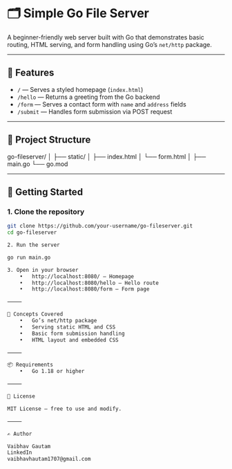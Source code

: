 # 🗂️ Simple Go File Server

A beginner-friendly web server built with Go that demonstrates basic routing, HTML serving, and form handling using Go’s `net/http` package.

---

## 📌 Features

- `/` — Serves a styled homepage (`index.html`)
- `/hello` — Returns a greeting from the Go backend
- `/form` — Serves a contact form with `name` and `address` fields
- `/submit` — Handles form submission via POST request

---

## 📁 Project Structure

go-fileserver/
│
├── static/
│   ├── index.html
│   └── form.html
│
├── main.go
└── go.mod

---

## 🚀 Getting Started

### 1. Clone the repository

```bash
git clone https://github.com/your-username/go-fileserver.git
cd go-fileserver

2. Run the server

go run main.go

3. Open in your browser
	•	http://localhost:8080/ — Homepage
	•	http://localhost:8080/hello — Hello route
	•	http://localhost:8080/form — Form page

⸻

🧠 Concepts Covered
	•	Go’s net/http package
	•	Serving static HTML and CSS
	•	Basic form submission handling
	•	HTML layout and embedded CSS

⸻

📦 Requirements
	•	Go 1.18 or higher

⸻

📄 License

MIT License — free to use and modify.

⸻

✍️ Author

Vaibhav Gautam
LinkedIn
vaibhavhautam1707@gmail.com

